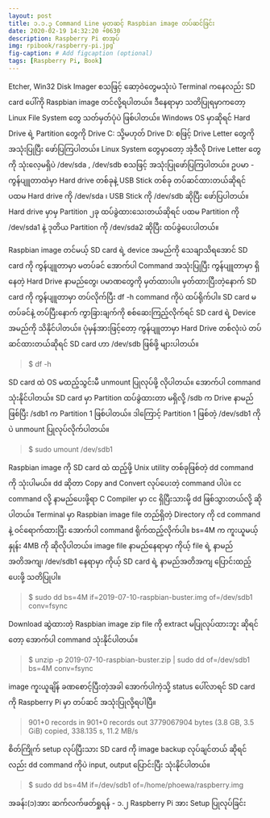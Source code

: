 ```yaml
---
layout: post
title: ၁.၁.၃ Command Line မှတဆင့် Raspbian image တပ်ဆင်ခြင်း
date: 2020-02-19 14:32:20 +0630
description: Raspberry Pi စာအုပ်
img: rpibook/raspberry-pi.jpg
fig-caption: # Add figcaption (optional)
tags: [Raspberry Pi, Book]
---
```

Etcher, Win32 Disk Imager စသဖြင့် ဆော့ဝဲတွေမသုံးပဲ Terminal ကနေလည်း SD card ပေါ်ကို Raspbian image တင်လို့ရပါတယ်။ ဒီနေရာမှာ သတိပြုရမှာကတော့ Linux File System တွေ သတ်မှတ်ပုံပဲ ဖြစ်ပါတယ်။ Windows OS မှာဆိုရင် Hard Drive ရဲ့ Partition တွေကို Drive C: သို့မဟုတ် Drive D: စဖြင့် Drive Letter တွေကို အသုံးပြုပြီး ဖော်ပြကြပါတယ်။ Linux System တွေမှာတော့ အဲ့ဒီလို Drive Letter တွေကို သုံးလေ့မရှိပဲ /dev/sda , /dev/sdb စသဖြင့် အသုံးပြုဖော်ပြကြပါတယ်။ ဥပမာ - ကွန်ပျူတာထဲမှာ Hard drive တစ်ခုနဲ့ USB Stick တစ်ခု တပ်ဆင်ထားတယ်ဆိုရင် ပထမ Hard drive ကို /dev/sda ၊ USB Stick ကို /dev/sdb ဆိုပြီး ဖော်ပြပါတယ်။ Hard drive မှာမှ Partition ၂ခု ထပ်ခွဲထားသေးတယ်ဆိုရင် ပထမ Partition ကို /dev/sda1 နဲ့ ဒုတိယ Partition ကို /dev/sda2 ဆိုပြီး ထပ်ခွဲပေးပါတယ်။ 

Raspbian image တင်မယ့် SD card ရဲ့ device အမည်ကို သေချာသိရအောင် SD card ကို ကွန်ပျူတာမှာ မတပ်ခင် အောက်ပါ Command အသုံးပြုပြီး ကွန်ပျူတာမှာ ရှိနေတဲ့ Hard Drive နာမည်တွေ၊ ပမာဏတွေကို မှတ်ထားပါ။ မှတ်ထားပြီးတဲ့နောက် SD card ကို ကွန်ပျူတာမှာ တပ်လိုက်ပြီး df -h command ကိုပဲ ထပ်ရိုက်ပါ။ SD card မတပ်ခင်နဲ့ တပ်ပြီးနောက် ကွာခြားချက်ကို စစ်ဆေးကြည့်လိုက်ရင် SD card ရဲ့ Device အမည်ကို သိနိုင်ပါတယ်။ ပုံမှန်အားဖြင့်တော့ ကွန်ပျူတာမှာ Hard Drive တစ်လုံးပဲ တပ်ဆင်ထားတယ်ဆိုရင် SD card ဟာ /dev/sdb ဖြစ်ဖို့ များပါတယ်။ 

> $ df -h

SD card ထဲ OS မထည့်သွင်းမီ unmount ပြုလုပ်ဖို့ လိုပါတယ်။ အောက်ပါ command သုံးနိုင်ပါတယ်။ SD card မှာ Partition ထပ်ခွဲထားတာ မရှိလို့ /sdb က Drive နာမည်ဖြစ်ပြီး /sdb1 က Partition 1 ဖြစ်ပါတယ်။ ဒါကြောင့် Partition 1 ဖြစ်တဲ့ /dev/sdb1 ကိုပဲ unmount ပြုလုပ်လိုက်ပါတယ်။
 
> $ sudo umount /dev/sdb1

Raspbian image ကို SD card ထဲ ထည့်ဖို့ Unix utility တစ်ခုဖြစ်တဲ့ dd command ကို သုံးပါမယ်။ dd ဆိုတာ Copy and Convert လုပ်ပေးတဲ့ command ပါပဲ။ cc command လို့ နာမည်ပေးဖို့ရာ C Compiler မှာ cc ရှိပြီးသားမို့ dd ဖြစ်သွားတယ်လို့ ဆိုပါတယ်။ Terminal မှာ Raspbian image file တည်ရှိတဲ့ Directory ကို cd command နဲ့ ဝင်ရောက်ထားပြီး အောက်ပါ command ရိုက်ထည့်လိုက်ပါ။ bs=4M က ကူးယူမယ့်နှုန်း 4MB ကို ဆိုလိုပါတယ်။ image file နာမည်နေရာမှာ ကိုယ့် file ရဲ့ နာမည်အတိအကျ၊ /dev/sdb1 နေရာမှာ ကိုယ့် SD card ရဲ့ နာမည်အတိအကျ ပြောင်းထည့်ပေးဖို့ သတိပြုပါ။

> $ sudo dd bs=4M if=2019-07-10-raspbian-buster.img of=/dev/sdb1 conv=fsync

Download ဆွဲထားတဲ့ Raspbian image zip file ကို extract မပြုလုပ်ထားဘူး ဆိုရင်တော့ အောက်ပါ command သုံးနိုင်ပါတယ်။

> $ unzip -p 2019-07-10-raspbian-buster.zip \| sudo dd of=/dev/sdb1 bs=4M conv=fsync

image ကူးယူချိန် ခဏစောင့်ပြီးတဲ့အခါ အောက်ပါကဲ့သို့ status ပေါ်လာရင် SD card ကို Raspberry Pi မှာ တပ်ဆင် အသုံးပြုလို့ရပါပြီ။

> 901+0 records in
> 901+0 records out
> 3779067904 bytes (3.8 GB, 3.5 GiB) copied, 338.135 s, 11.2 MB/s

စိတ်ကြိုက် setup လုပ်ပြီးသား SD card ကို image backup လုပ်ချင်တယ် ဆိုရင်လည်း dd command ကိုပဲ input, output ပြောင်းပြီး သုံးနိုင်ပါတယ်။ 

> $ sudo dd bs=4M if=/dev/sdb1 of=/home/phoewa/raspberry.img

အခန်း(၁)အား ဆက်လက်ဖတ်ရှုရန် - <a style="text-decoration:none" href="https://rpibook.github.io">၁.၂ Raspberry Pi အား Setup ပြုလုပ်ခြင်း</a>
